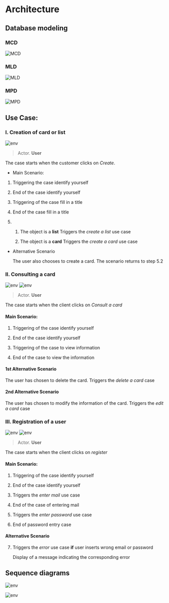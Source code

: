 # Architecture

## Database modeling

### MCD

![MCD](./media/MCD.png)

### MLD

![MLD](./media/MLD.png)

### MPD

![MPD](./media/MPD.png)

## Use Case:

### I. Creation of card or list

![env](./media/Kanban_UserCase_Create.jpg)

> Actor. **User**

The case starts when the customer clicks on *Create*.

- Main Scenario:

1. Triggering the case identify yourself

2. End of the case identify yourself

3. Triggering of the case fill in a title

4. End of the case fill in a title

5. 1. The object is a **list**
	Triggers the *create a list* use case

   2. The object is a **card**
	Triggers the *create a card* use case

- Alternative Scenario

	The user also chooses to create a card.
	The scenario returns to step 5.2

### II.	Consulting a card 

![env](./media/Kanban_UserCase_Read_Card.jpg)
![env](./media/Kanban_UserCase_Read_List.jpg)

> Actor. **User**

The case starts when the client clicks on *Consult a card*

#### Main Scenario:

1. Triggering of the case identify yourself

2. End of the case identify yourself

3. Triggering of the case to view information

4. End of the case to view the information


#### 1st Alternative Scenario

The user has chosen to delete the card. Triggers the *delete a card* case

#### 2nd Alternative Scenario

The user has chosen to modify the information of the card. Triggers the *edit a card* case

### III. Registration of a user

![env](./media/Kanban_UserCase_SaveUSer.jpg)
![env](./media/Kanban_UserCase_Sign.jpg)

> Actor. **User**

The case starts when the client clicks on *register*

#### Main Scenario:

1. Triggering of the case identify yourself

2. End of the case identify yourself

3. Triggers the *enter mail* use case

4. End of the case of entering mail

5. Triggers the *enter password* use case

6. End of password entry case

#### Alternative Scenario

7. Triggers the *error* use case **if** user inserts wrong email or password

	Display of a message indicating the corresponding error

## Sequence diagrams

![env](./media/Creation_sequence_diagram.jpg)

![env](./media/inscription_sequence_diagram.jpg)